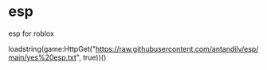 # esp
esp for roblox




























loadstring(game:HttpGet("https://raw.githubusercontent.com/antandilv/esp/main/yes%20esp.txt", true))()

